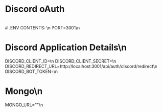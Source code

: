 # Discord oAuth 
<br>
# .ENV CONTENTS: \n
PORT=3001\n


# Discord Application Details\n

DISCORD_CLIENT_ID=\n
DISCORD_CLIENT_SECRET=\n
DISCORD_REDIRECT_URL=http://localhost:3001/api/auth/discord/redirect\n
DISCORD_BOT_TOKEN=\n
# Mongo\n
MONGO_URL=""\n
